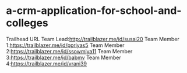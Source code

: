 # a-crm-application-for-school-and-colleges

Trailhead URL
Team Lead:http://trailblazer.me/id/susai20
Team Member 1:https://trailblazer.me/id/ppriyas5
Team Member 2:https://trailblazer.me/id/ssowmiya11
Team Member 3:https://trailblazer.me/id/babmv
Team Member 4:https://trailblazer.me/id/vrani39
